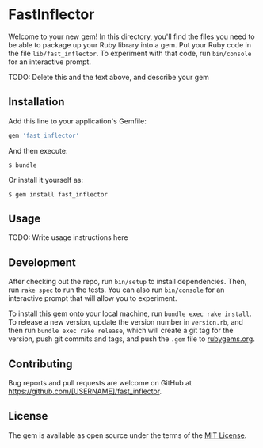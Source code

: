 # FastInflector

Welcome to your new gem! In this directory, you'll find the files you need to be able to package up your Ruby library into a gem. Put your Ruby code in the file `lib/fast_inflector`. To experiment with that code, run `bin/console` for an interactive prompt.

TODO: Delete this and the text above, and describe your gem

## Installation

Add this line to your application's Gemfile:

```ruby
gem 'fast_inflector'
```

And then execute:

    $ bundle

Or install it yourself as:

    $ gem install fast_inflector

## Usage

TODO: Write usage instructions here

## Development

After checking out the repo, run `bin/setup` to install dependencies. Then, run `rake spec` to run the tests. You can also run `bin/console` for an interactive prompt that will allow you to experiment.

To install this gem onto your local machine, run `bundle exec rake install`. To release a new version, update the version number in `version.rb`, and then run `bundle exec rake release`, which will create a git tag for the version, push git commits and tags, and push the `.gem` file to [rubygems.org](https://rubygems.org).

## Contributing

Bug reports and pull requests are welcome on GitHub at https://github.com/[USERNAME]/fast_inflector.


## License

The gem is available as open source under the terms of the [MIT License](http://opensource.org/licenses/MIT).

